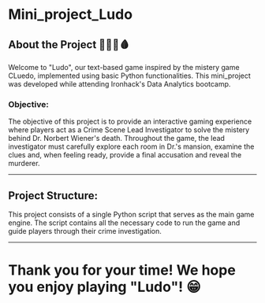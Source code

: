 # Mini_project_Ludo

<div style="text-align: left;">
  <h2>About the Project 👀🎲🔪🩸	</h2>

  <p>
    Welcome to "Ludo", our text-based game inspired by the mistery game CLuedo, implemented using basic Python functionalities.
    This mini_project was developed while attending Ironhack's Data Analytics bootcamp. 
  </p>
  
  <h3>Objective:</h3>
  <p>
    The objective of this project is to provide an interactive gaming experience where players act as a Crime Scene Lead Investigator to solve the mistery behind Dr. Norbert Wiener's death. 
    Throughout the game, the lead investigator must carefully explore each room in Dr.'s mansion, examine the clues and, when feeling ready, provide a final accusation and reveal the murderer.
  </p>
  
---

<div style="text-align: left;">
<h2>Project Structure:</h2>

<p>
  This project consists of a single Python script that serves as the main game engine. The script contains all the necessary code to run the game and guide players through their crime investigation.
</p>

---

# Thank you for your time! We hope you enjoy playing "Ludo"! 😁
